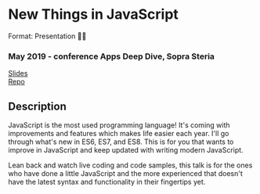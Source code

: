 # New Things in JavaScript
Format: Presentation 👨‍🏫

### May 2019 - conference Apps Deep Dive, Sopra Steria
[Slides](https://es-intro.netlify.app/)  
[Repo](https://github.com/gautemo/ES-Intro)

## Description
JavaScript is the most used programming language! It's coming with improvements and features which makes life easier each year.
I'll go through what's new in ES6, ES7, and ES8. This is for you that wants to improve in JavaScript and keep updated with writing modern JavaScript.

Lean back and watch live coding and code samples, this talk is for the ones who have done a little JavaScript and the more experienced
that doesn't have the latest syntax and functionality in their fingertips yet.